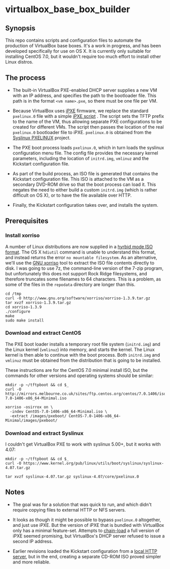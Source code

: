 # virtualbox_base_box_builder

## Synopsis

This repo contains scripts and configuration files to automate the production of VirtualBox base boxes.  It's a work in progress, and has been developed specifically for use on OS X.  It is currently only suitable for installing CentOS 7.0, but it wouldn't require too much effort to install other Linux distros.

## The process

- The built-in VirtualBox PXE-enabled DHCP server supplies a new VM with an IP address, and specifies the path to the bootloader file.  This path is in the format `<vm name>.pxe`, so there must be one file per VM.

- Because VirtualBox uses [iPXE][1] firmware, we replace the standard `pxelinux.0` file with a simple [iPXE script][2] .  The script sets the TFTP prefix to the name of the VM, thus allowing separate PXE configurations to be created for different VMs.  The script then passes the location of the real `pxelinux.0` bootloader file to iPXE.  `pxelinux.0` is obtained from the [Syslinux PXELINUX][3] project.

- The PXE boot process loads `pxelinux.0`, which in turn loads the syslinux configuration menu file.  The config file provides the necessary kernel parameters, including the location of `initrd.img`, `vmlinuz` and the Kickstart configuration file.

- As part of the build process, an ISO file is generated that contains the Kickstart configuration file.  This ISO is attached to the VM as a secondary DVD-ROM drive so that the boot process can load it.  This negates the need to either build a custom `initrd.img` (which is rather difficult on OS X), or to have the file available over HTTP.

- Finally, the Kickstart configuration takes over, and installs the system.

## Prerequisites

### Install xorriso

A number of Linux distributions are now supplied in a [hyrbid mode ISO format][4].  The OS X `hdiutil` command is unable to understand this format, and instead returns the error `no mountable filesystem`.  As an alternative, we'll use the [GNU xorriso][5] tool to extract the ISO file contents directly to disk.  I was going to use 7z, the command-line version of the 7-zip program, but unfortunately this does not support Rock Ridge filesystems, and therefore truncates some filenames to 64 characters.  This is a problem, as some of the files in the `repodata` directory are longer than this.

```
cd /tmp
curl -O http://www.gnu.org/software/xorriso/xorriso-1.3.9.tar.gz
tar xvzf xorriso-1.3.9.tar.gz
cd xorriso-1.3.9
./configure
make
sudo make install
```

### Download and extract CentOS

The PXE boot loader installs a temporary root file system (`initrd.img`) and the Linux kernel (`vmlinuz`) into memory, and starts the kernel.  The Linux kernel is then able to continue with the boot process.  Both `initrd.img` and `vmlinuz` must be obtained from the distribution that is going to be installed.

These instructions are for the CentOS 7.0 minimal install ISO, but the commands for other versions and operating systems should be similar:

```
mkdir -p ~/tftpboot && cd $_
curl -O http://mirrors.melbourne.co.uk/sites/ftp.centos.org/centos/7.0.1406/isos/x86_64/CentOS-7.0-1406-x86_64-Minimal.iso

xorriso -osirrox on \
  -indev CentOS-7.0-1406-x86_64-Minimal.iso \
  -extract /images/pxeboot/ CentOS-7.0-1406-x86_64-Minimal/images/pxeboot/
```

### Download and extract Syslinux

I couldn't get VirtualBox PXE to work with syslinux 5.00+, but it works with 4.07:

```
mkdir -p ~/tftpboot && cd $_
curl -O https://www.kernel.org/pub/linux/utils/boot/syslinux/syslinux-4.07.tar.gz

tar xvzf syslinux-4.07.tar.gz syslinux-4.07/core/pxelinux.0
```

## Notes

- The goal was for a solution that was quick to run, and which didn't require copying files to external HTTP or NFS servers.

- It looks as though it might be possible to bypass `pxelinux.0` altogether, and just use iPXE.  But the version of iPXE that is bundled with VirtualBox only has a minimal feature-set.  Attempts to [chain-load][6] a full version of iPXE seemed promising, but VirtualBox's DHCP server refused to issue a second IP address.

- Earlier revisions loaded the Kickstart configuration from a [local HTTP server][7], but in the end, creating a separate CD-ROM ISO proved simpler and more reliable.


[1]: http://ipxe.org/
[2]: http://ipxe.org/scripting
[3]: http://www.syslinux.org/wiki/index.php/PXELINUX
[4]: http://www.syslinux.org/wiki/index.php/Doc/isolinux#HYBRID_CD-ROM.2FHARD_DISK_MODE
[5]: http://www.gnu.org/software/xorriso/xorriso_eng.html
[6]: http://ipxe.org/howto/chainloading
[7]: http://www.andyjamesdavies.com/blog/javascript/simple-http-server-on-mac-os-x-in-seconds
